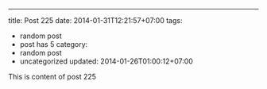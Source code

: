 ---
title: Post 225
date: 2014-01-31T12:21:57+07:00
tags:
  - random post
  - post has 5
category:
  - random post
  - uncategorized
updated: 2014-01-26T01:00:12+07:00

This is content of post 225